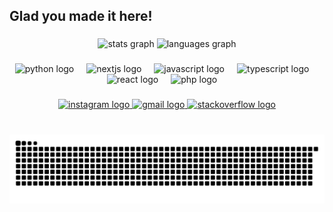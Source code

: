 <h2 align="left">Glad you made it here!</h2>

###

<div align="center">
  <img src="https://github-readme-stats.vercel.app/api?username=iBz-04&hide_title=false&hide_rank=false&show_icons=true&include_all_commits=true&count_private=true&disable_animations=false&theme=dracula&locale=en&hide_border=false&token=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" height="150" alt="stats graph"  />
  <img src="https://github-readme-stats.vercel.app/api/top-langs?username=iBz-04&locale=en&hide_title=false&layout=compact&card_width=320&langs_count=7&theme=dracula&hide_border=false&token=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" height="150" alt="languages graph"  />
</div>


###

<div align="center">
 <img src="https://cdn.jsdelivr.net/gh/devicons/devicon/icons/python/python-original.svg" height="30" alt="python logo"  />
  <img width="12" />
   <img src="https://cdn.jsdelivr.net/gh/devicons/devicon/icons/nextjs/nextjs-original.svg" height="30" alt="nextjs logo"  />
  <img width="12" />
  <img src="https://cdn.jsdelivr.net/gh/devicons/devicon/icons/javascript/javascript-original.svg" height="30" alt="javascript logo"  />
  <img width="12" />
  <img src="https://cdn.jsdelivr.net/gh/devicons/devicon/icons/typescript/typescript-original.svg" height="30" alt="typescript logo"  />
  <img width="12" />
  <img src="https://cdn.jsdelivr.net/gh/devicons/devicon/icons/react/react-original.svg" height="30" alt="react logo"  />
  <img width="12" /> 
  <img src="https://cdn.jsdelivr.net/gh/devicons/devicon/icons/php/php-original.svg" height="30" alt="php logo"  />
  <img width="12" />
</div>

###

<div align="center">
  <a href="https://www.instagram.com/ib.z_04?igsh=MW42b21yMmp0ZnFqZw%3D%3D&utm_source=qr" target="_blank">
    <img src="https://img.shields.io/static/v1?message=InstaGram&logo=instagram&label=&color=E4405F&logoColor=white&labelColor=&style=for-the-badge" height="30" alt="instagram logo"  />
  </a>
  <a href="mailto:ibz.04dev@gmail.com" target="_blank">
    <img src="https://img.shields.io/static/v1?message=Gmail&logo=gmail&label=&color=D14836&logoColor=white&labelColor=&style=for-the-badge" height="30" alt="gmail logo"  />
  </a>
 <!-- <a href="https://www.linkedin.com/in/ibrahim-rayamah-8b068b229?utm_source=share&utm_campaign=share_via&utm_content=profile&utm_medium=ios_app" target="_blank">
    <img src="https://img.shields.io/static/v1?message=LinkedIn&logo=linkedin&label=&color=0077B5&logoColor=white&labelColor=&style=for-the-badge" height="35" alt="linkedin logo"  />
  </a> -->
  <a href="https://stackoverflow.com/users/24065878/ibrahim-rayamah" target="_blank">
    <img src="https://img.shields.io/static/v1?message=Stackoverflow&logo=stackoverflow&label=&color=FE7A16&logoColor=white&labelColor=&style=for-the-badge" height="30" alt="stackoverflow logo"  />
  </a>
</div>

###

<br clear="both">

<img src="https://raw.githubusercontent.com/iBz-04/iBz-04/output/snake.svg" alt="Snake animation" />

###


